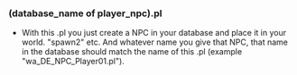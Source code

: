 
###  (database_name of player_npc).pl
 * With this .pl you just create a NPC in your database and place it in your world. "spawn2" etc. And whatever name you give that NPC, that name in the database should match the name of this .pl (example "wa_DE_NPC_Player01.pl").

